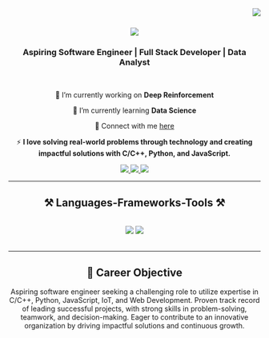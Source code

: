 <img align="right" src="https://visitor-badge.laobi.icu/badge?page_id=mrshivam77.mrshivam77" />

<h1 align="center">
    <img src="https://readme-typing-svg.herokuapp.com/?font=Righteous&size=35&center=true&vCenter=true&width=500&height=70&duration=4000&lines=Hi+There!+👋;+I'm+Shivam+Dubey!;" />
</h1>

<h3 align="center">Aspiring Software Engineer | Full Stack Developer | Data Analyst</h3>

<br/>

<div align="center">
 
 🔭 I’m currently working on **Deep Reinforcement**
 
 🌱 I’m currently learning **Data Science**

💬 Connect with me [here](https://linkedin.com/in/shivamdubey2677)

⚡  **I love solving real-world problems through technology and creating impactful solutions with C/C++, Python, and JavaScript.**

</div>

<div align="center"> 
  <a href="mailto:mrshivamraj77@gmail.com">
    <img src="https://img.shields.io/badge/Gmail-333333?style=for-the-badge&logo=gmail&logoColor=red" />
  </a>
  <a href="https://linkedin.com/in/shivamdubey2677" target="_blank">
    <img src="https://img.shields.io/badge/LinkedIn-0077B5?style=for-the-badge&logo=linkedin&logoColor=white" target="_blank" />
  </a>
  <a href="https://github.com/mrshivam77" target="_blank">
     <img src="https://img.shields.io/badge/GitHub-181717?style=for-the-badge&logo=github&logoColor=white" target="_blank" />
  </a>
</div>

 <hr/>
 
<h2 align="center">⚒️ Languages-Frameworks-Tools ⚒️</h2>
<br/>
<div align="center">
    <img src="https://skillicons.dev/icons?i=python,cpp,javascript,react,html,css,bootstrap" />
    <img src="https://skillicons.dev/icons?i=nodejs,mongodb,postgresql,mysql,git,github,linux,tensorflow,sklearn" /><br>
</div>
<br/>

<hr/>

<h2 align="center">🎯 Career Objective</h2>
<p align="center">Aspiring software engineer seeking a challenging role to utilize expertise in C/C++, Python, JavaScript, IoT, and Web Development. Proven track record of leading successful projects, with strong skills in problem-solving, teamwork, and decision-making. Eager to contribute to an innovative organization by driving impactful solutions and continuous growth.</p>

<br/>

<div align="center">
<!-- <a href='https://buymeacoffee.com/shivam' target='_blank'><img style='border-radius:30%;height:64px;' src='coffeev4.png' border='0' alt='Buy Me a Coffee' /></a> -->
</div>

<br/>
